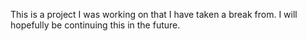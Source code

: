 This is a project I was working on that I have taken a break from. I will hopefully be continuing this in the future.
